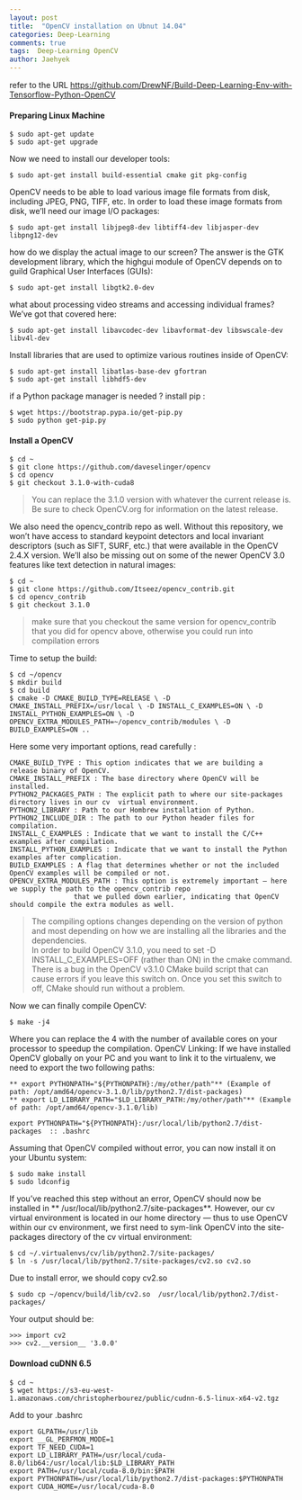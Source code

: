 ```yaml
---
layout: post
title:  "OpenCV installation on Ubnut 14.04"
categories: Deep-Learning
comments: true
tags:  Deep-Learning OpenCV 
author: Jaehyek
---
```


refer to the URL <https://github.com/DrewNF/Build-Deep-Learning-Env-with-Tensorflow-Python-OpenCV>

#### Preparing Linux Machine

```
$ sudo apt-get update 
$ sudo apt-get upgrade
```

Now we need to install our developer tools:

```
$ sudo apt-get install build-essential cmake git pkg-config
```

OpenCV needs to be able to load various image file formats from disk, including JPEG, PNG, TIFF, etc. In order to load these image formats from disk, we’ll need our image I/O packages:

```
$ sudo apt-get install libjpeg8-dev libtiff4-dev libjasper-dev libpng12-dev
```

how do we display the actual image to our screen? The answer is the GTK development library, which the highgui  module of OpenCV depends on to guild Graphical User Interfaces (GUIs):

```
$ sudo apt-get install libgtk2.0-dev
```

what about processing video streams and accessing individual frames? We’ve got that covered here:

```
$ sudo apt-get install libavcodec-dev libavformat-dev libswscale-dev libv4l-dev
```

Install libraries that are used to optimize various routines inside of OpenCV:

```
$ sudo apt-get install libatlas-base-dev gfortran
$ sudo apt-get install libhdf5-dev
```

if a Python package manager is needed ? install pip : 

```
$ wget https://bootstrap.pypa.io/get-pip.py 
$ sudo python get-pip.py
```

#### Install a OpenCV

```
$ cd ~ 
$ git clone https://github.com/daveselinger/opencv
$ cd opencv 
$ git checkout 3.1.0-with-cuda8
```

> You can replace the 3.1.0  version with whatever the current release is. Be sure to check OpenCV.org for information on the latest release.

We also need the opencv_contrib repo as well. Without this repository, we won’t have access to standard keypoint detectors and local invariant descriptors (such as SIFT, SURF, etc.) that were available in the OpenCV 2.4.X version. We’ll also be missing out on some of the newer OpenCV 3.0 features like text detection in natural images:

```
$ cd ~ 
$ git clone https://github.com/Itseez/opencv_contrib.git 
$ cd opencv_contrib 
$ git checkout 3.1.0
```

> make sure that you checkout the same version for opencv_contrib that you did for opencv above, otherwise you could run into compilation errors

Time to setup the build:

```
$ cd ~/opencv 
$ mkdir build 
$ cd build 
$ cmake -D CMAKE_BUILD_TYPE=RELEASE \ -D CMAKE_INSTALL_PREFIX=/usr/local \ -D INSTALL_C_EXAMPLES=ON \ -D INSTALL_PYTHON_EXAMPLES=ON \ -D OPENCV_EXTRA_MODULES_PATH=~/opencv_contrib/modules \ -D BUILD_EXAMPLES=ON ..

```

Here some very important options, read carefully :

```
CMAKE_BUILD_TYPE : This option indicates that we are building a release binary of OpenCV.
CMAKE_INSTALL_PREFIX : The base directory where OpenCV will be installed.
PYTHON2_PACKAGES_PATH : The explicit path to where our site-packages  directory lives in our cv  virtual environment.
PYTHON2_LIBRARY : Path to our Hombrew installation of Python.
PYTHON2_INCLUDE_DIR : The path to our Python header files for compilation.
INSTALL_C_EXAMPLES : Indicate that we want to install the C/C++ examples after compilation.
INSTALL_PYTHON_EXAMPLES : Indicate that we want to install the Python examples after complication.
BUILD_EXAMPLES : A flag that determines whether or not the included OpenCV examples will be compiled or not.
OPENCV_EXTRA_MODULES_PATH : This option is extremely important — here we supply the path to the opencv_contrib repo 
                that we pulled down earlier, indicating that OpenCV should compile the extra modules as well.
```

> The compiling options changes depending on the version of python and most depending on how we are installing all the libraries and the dependencies.<br/>
> In order to build OpenCV 3.1.0, you need to set -D INSTALL_C_EXAMPLES=OFF (rather than ON) in the cmake command. There is a bug in the OpenCV v3.1.0 CMake build script that can cause errors if you leave this switch on. Once you set this switch to off, CMake should run without a problem.

Now we can finally compile OpenCV:

```
$ make -j4
```

Where you can replace the 4 with the number of available cores on your processor to speedup the compilation.
OpenCV Linking: If we have installed OpenCV globally on your PC and you want to link it to the virtualenv, we need to export the two following paths:

```
** export PYTHONPATH="${PYTHONPATH}:/my/other/path"** (Example of path: /opt/amd64/opencv-3.1.0/lib/python2.7/dist-packages)
** export LD_LIBRARY_PATH="$LD_LIBRARY_PATH:/my/other/path"** (Example of path: /opt/amd64/opencv-3.1.0/lib)

export PYTHONPATH="${PYTHONPATH}:/usr/local/lib/python2.7/dist-packages  :: .bashrc
```

Assuming that OpenCV compiled without error, you can now install it on your Ubuntu system:

```
$ sudo make install 
$ sudo ldconfig
```

If you’ve reached this step without an error, OpenCV should now be installed in ** /usr/local/lib/python2.7/site-packages**. However, our cv virtual environment is located in our home directory — thus to use OpenCV within our cv environment, we first need to sym-link OpenCV into the site-packages directory of the cv virtual environment:

```
$ cd ~/.virtualenvs/cv/lib/python2.7/site-packages/ 
$ ln -s /usr/local/lib/python2.7/site-packages/cv2.so cv2.so
```

Due to install error, we should copy cv2.so  

```
$ sudo cp ~/opencv/build/lib/cv2.so  /usr/local/lib/python2.7/dist-packages/
```

Your output should be:

```
>>> import cv2
>>> cv2.__version__ '3.0.0'
```

#### Download cuDNN 6.5

```
$ cd ~
$ wget https://s3-eu-west-1.amazonaws.com/christopherbourez/public/cudnn-6.5-linux-x64-v2.tgz
```

Add to your .bashrc

```
export GLPATH=/usr/lib
export __GL_PERFMON_MODE=1
export TF_NEED_CUDA=1
export LD_LIBRARY_PATH=/usr/local/cuda-8.0/lib64:/usr/local/lib:$LD_LIBRARY_PATH
export PATH=/usr/local/cuda-8.0/bin:$PATH
export PYTHONPATH=/usr/local/lib/python2.7/dist-packages:$PYTHONPATH
export CUDA_HOME=/usr/local/cuda-8.0
```

